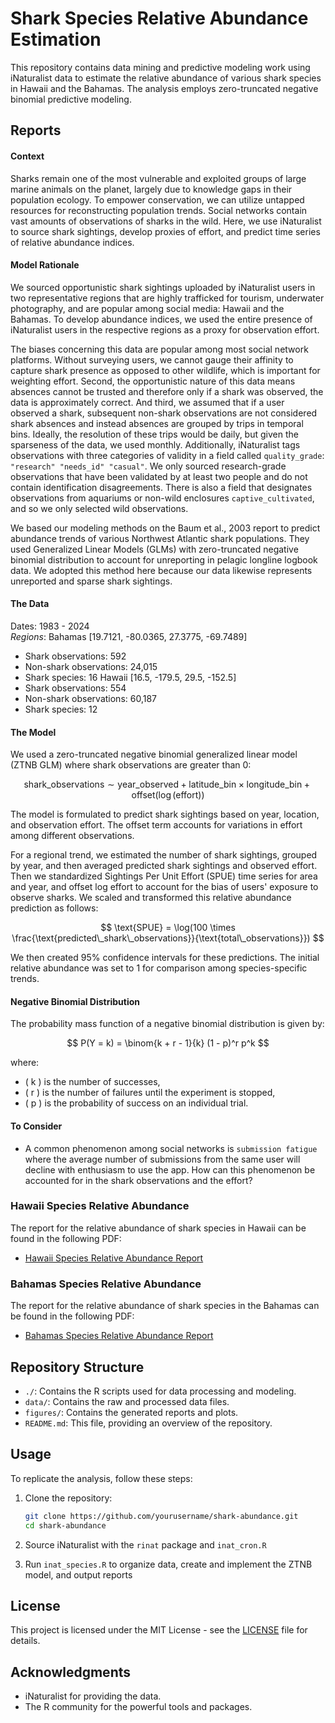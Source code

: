 # Shark Species Relative Abundance Estimation

This repository contains data mining and predictive modeling work using iNaturalist data to estimate the relative abundance of various shark species in Hawaii and the Bahamas. The analysis employs zero-truncated negative binomial predictive modeling.

## Reports

#### Context
Sharks remain one of the most vulnerable and exploited groups of large marine animals on the planet, largely due to knowledge gaps in their population ecology. To empower conservation, we can utilize untapped resources for reconstructing population trends. Social networks contain vast amounts of observations of sharks in the wild. Here, we use iNaturalist to source shark sightings, develop proxies of effort, and predict time series of relative abundance indices.

#### Model Rationale
We sourced opportunistic shark sightings uploaded by iNaturalist users in two representative regions that are highly trafficked for tourism, underwater photography, and are popular among social media: Hawaii and the Bahamas. To develop abundance indices, we used the entire presence of iNaturalist users in the respective regions as a proxy for observation effort.

The biases concerning this data are popular among most social network platforms. Without surveying users, we cannot gauge their affinity to capture shark presence as opposed to other wildlife, which is important for weighting effort. Second, the opportunistic nature of this data means absences cannot be trusted and therefore only if a shark was observed, the data is approximately correct. And third, we assumed that if a user observed a shark, subsequent non-shark observations are not considered shark absences and instead absences are grouped by trips in temporal bins. Ideally, the resolution of these trips would be daily, but given the sparseness of the data, we used monthly. Additionally, iNaturalist tags observations with three categories of validity in a field called `quality_grade`: `"research" "needs_id" "casual"`. We only sourced research-grade observations that have been validated by at least two people and do not contain identification disagreements. There is also a field that designates observations from aquariums or non-wild enclosures `captive_cultivated`, and so we only selected wild observations.

We based our modeling methods on the Baum et al., 2003 report to predict abundance trends of various Northwest Atlantic shark populations. They used Generalized Linear Models (GLMs) with zero-truncated negative binomial distribution to account for unreporting in pelagic longline logbook data. We adopted this method here because our data likewise represents unreported and sparse shark sightings.

#### The Data

Dates: 1983 - 2024\
*Regions*: 
Bahamas [19.7121, -80.0365, 27.3775, -69.7489] 
- Shark observations: 592
- Non-shark observations: 24,015
- Shark species: 16
Hawaii [16.5, -179.5, 29.5, -152.5]
- Shark observations: 554
- Non-shark observations: 60,187
- Shark species: 12

#### The Model
We used a zero-truncated negative binomial generalized linear model (ZTNB GLM) where shark observations are greater than 0:

$$
\text{shark\_observations} \sim \text{year\_observed} + \text{latitude\_bin} \times \text{longitude\_bin} + \text{offset}(\log(\text{effort}))
$$

The model is formulated to predict shark sightings based on year, location, and observation effort. The offset term accounts for variations in effort among different observations.

For a regional trend, we estimated the number of shark sightings, grouped by year, and then averaged predicted shark sightings and observed effort. Then we standardized Sightings Per Unit Effort (SPUE) time series for area and year, and offset log effort to account for the bias of users' exposure to observe sharks. We scaled and transformed this relative abundance prediction as follows:

$$
\text{SPUE} = \log(100 \times \frac{\text{predicted\_shark\_observations}}{\text{total\_observations}})
$$

We then created 95% confidence intervals for these predictions. The initial relative abundance was set to 1 for comparison among species-specific trends.

#### Negative Binomial Distribution
The probability mass function of a negative binomial distribution is given by:

$$
P(Y = k) = \binom{k + r - 1}{k} (1 - p)^r p^k
$$

where:
- \( k \) is the number of successes,
- \( r \) is the number of failures until the experiment is stopped,
- \( p \) is the probability of success on an individual trial.

#### To Consider 
- A common phenomenon among social networks is `submission fatigue` where the average number of submissions from the same user will decline with enthusiasm to use the app. How can this phenomenon be accounted for in the shark observations and the effort?

### Hawaii Species Relative Abundance

The report for the relative abundance of shark species in Hawaii can be found in the following PDF:

- [Hawaii Species Relative Abundance Report](figures/Hawaii_species_relative_abundance.pdf)

### Bahamas Species Relative Abundance

The report for the relative abundance of shark species in the Bahamas can be found in the following PDF:

- [Bahamas Species Relative Abundance Report](figures/Bahamas_species_relative_abundance.pdf)

## Repository Structure

- `./`: Contains the R scripts used for data processing and modeling.
- `data/`: Contains the raw and processed data files.
- `figures/`: Contains the generated reports and plots.
- `README.md`: This file, providing an overview of the repository.

## Usage

To replicate the analysis, follow these steps:

1. Clone the repository:
    ```bash
    git clone https://github.com/yourusername/shark-abundance.git
    cd shark-abundance
    ```
2. Source iNaturalist with the `rinat` package and `inat_cron.R` 

3. Run `inat_species.R` to organize data, create and implement the ZTNB model, and output reports

## License

This project is licensed under the MIT License - see the [LICENSE](LICENSE) file for details.

## Acknowledgments

- iNaturalist for providing the data.
- The R community for the powerful tools and packages.
